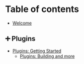 # Table of contents

* [Welcome](README.md)

## ➕ Plugins

* [Plugins: Getting Started](plugins/plugins-getting-started/README.md)
  * [Plugins: Building and more](plugins/plugins-getting-started/plugins-building-and-more.md)
